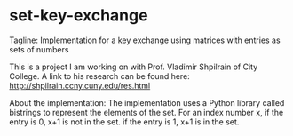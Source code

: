 # set-key-exchange
Tagline: Implementation for a key exchange using matrices with entries as sets of numbers

This is a project I am working on with Prof. Vladimir Shpilrain of City College.
A link to his research can be found here: http://shpilrain.ccny.cuny.edu/res.html


About the implementation:
  The implementation uses a Python library called bistrings to represent the elements of the set.
  For an index number x, if the entry is 0, x+1 is not in the set.
                         if the entry is 1, x+1 is in the set.
                        
